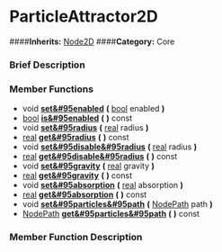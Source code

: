 #  ParticleAttractor2D  
####**Inherits:** [Node2D](class_node2d)
####**Category:** Core

###  Brief Description  


###  Member Functions 
  * void  **[set&#95enabled](#set_enabled)**  **(** [bool](class_bool) enabled  **)**
  * [bool](class_bool)  **[is&#95enabled](#is_enabled)**  **(** **)** const
  * void  **[set&#95radius](#set_radius)**  **(** [real](class_real) radius  **)**
  * [real](class_real)  **[get&#95radius](#get_radius)**  **(** **)** const
  * void  **[set&#95disable&#95radius](#set_disable_radius)**  **(** [real](class_real) radius  **)**
  * [real](class_real)  **[get&#95disable&#95radius](#get_disable_radius)**  **(** **)** const
  * void  **[set&#95gravity](#set_gravity)**  **(** [real](class_real) gravity  **)**
  * [real](class_real)  **[get&#95gravity](#get_gravity)**  **(** **)** const
  * void  **[set&#95absorption](#set_absorption)**  **(** [real](class_real) absorption  **)**
  * [real](class_real)  **[get&#95absorption](#get_absorption)**  **(** **)** const
  * void  **[set&#95particles&#95path](#set_particles_path)**  **(** [NodePath](class_nodepath) path  **)**
  * [NodePath](class_nodepath)  **[get&#95particles&#95path](#get_particles_path)**  **(** **)** const

###  Member Function Description  
